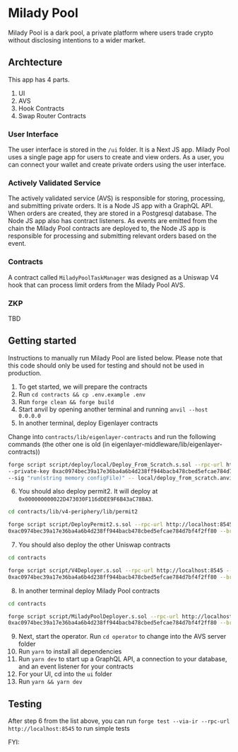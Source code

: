 # Milady Pool

Milady Pool is a dark pool, a private platform where users trade crypto without disclosing intentions to a wider market.

## Archtecture

This app has 4 parts.

1. UI
2. AVS
3. Hook Contracts
4. Swap Router Contracts

### User Interface

The user interface is stored in the `/ui` folder. It is a Next JS app. Milady Pool uses a single page app for users to create and view orders. As a user, you can connect your wallet and create private orders using the user interface.

### Actively Validated Service

The actively validated service (AVS) is responsible for storing, processing, and submitting private orders. It is a Node JS app with a GraphQL API. When orders are created, they are stored in a Postgresql database. The Node JS app also has contract listeners. As events are emitted from the chain the Milady Pool contracts are deployed to, the Node JS app is responsible for processing and submitting relevant orders based on the event.

### Contracts

A contract called `MiladyPoolTaskManager` was designed as a Uniswap V4 hook that can process limit orders from the Milady Pool AVS.

### ZKP

TBD

## Getting started

Instructions to manually run Milady Pool are listed below. Please note that this code should only be used for testing and should not be used in production.

1. To get started, we will prepare the contracts
2. Run `cd contracts && cp .env.example .env`
3. Run `forge clean && forge build`
4. Start anvil by opening another terminal and running `anvil --host 0.0.0.0`
5. In another terminal, deploy Eigenlayer contracts

Change into `contracts/lib/eigenlayer-contracts` and run the following commands (the other one is old (in eigenlayer-middleware/lib/eigenlayer-contracts))

```sh
forge script script/deploy/local/Deploy_From_Scratch.s.sol --rpc-url http://localhost:8545 \
--private-key 0xac0974bec39a17e36ba4a6b4d238ff944bacb478cbed5efcae784d7bf4f2ff80 --broadcast \
--sig "run(string memory configFile)" -- local/deploy_from_scratch.anvil.config.json
```

6. You should also deploy permit2. It will deploy at `0x000000000022D473030F116dDEE9F6B43aC78BA3`.

```sh
cd contracts/lib/v4-periphery/lib/permit2

forge script script/DeployPermit2.s.sol --rpc-url http://localhost:8545 --private-key \
0xac0974bec39a17e36ba4a6b4d238ff944bacb478cbed5efcae784d7bf4f2ff80 --broadcast -v --via-ir
```

7. You should also deploy the other Uniswap contracts

```sh
cd contracts

forge script script/V4Deployer.s.sol --rpc-url http://localhost:8545 --private-key \
0xac0974bec39a17e36ba4a6b4d238ff944bacb478cbed5efcae784d7bf4f2ff80 --broadcast -v --via-ir
```

8. In another terminal deploy Milady Pool contracts

```sh
cd contracts

forge script script/MiladyPoolDeployer.s.sol --rpc-url http://localhost:8545 --private-key \
0xac0974bec39a17e36ba4a6b4d238ff944bacb478cbed5efcae784d7bf4f2ff80 --broadcast -v --via-ir
```

9. Next, start the operator. Run `cd operator` to change into the AVS server folder
10. Run `yarn` to install all dependencies
11. Run `yarn dev` to start up a GraphQL API, a connection to your database, and an event listener for your contracts
12. For your UI, cd into the `ui` folder
13. Run `yarn && yarn dev`

## Testing

After step 6 from the list above, you can run `forge test --via-ir --rpc-url http://localhost:8545` to run simple tests

FYI:

<!-- zero for one true, amount specified > 0, exact input of token 0 for token 1 -->
<!-- zero for one true, amount specified < 0, exact output of token 0 for token 1 -->
<!-- zero for one false, amount specified < 0, exact output of token 1 for token 0 -->
<!-- zero for one false, amount specified > 0, exact input of token 1 for token 0 -->
